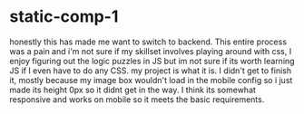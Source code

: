 # static-comp-1
honestly this has made me want to switch to backend. This entire process was a pain and i'm not sure if my skillset
involves playing around with css, I enjoy figuring out the logic puzzles in JS but im not sure if its worth learning JS if I even have to do any CSS.
my project is what it is. I didn't get to finish it, mostly because my image box wouldn't load in the mobile config so i just made its height 0px so it didnt get in the way. I think its somewhat responsive and works on mobile so it meets the basic requirements.

